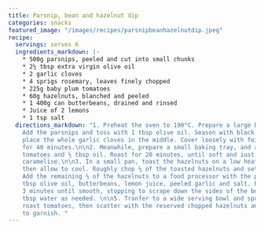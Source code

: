 ```yaml
---
title: Parsnip, bean and hazelnut dip
categories: snacks
featured_image: "/images/recipes/parsnipbeanhazelnutdip.jpeg"
recipe:
  servings: serves 6
  ingredients_markdown: |-
    * 500g parsnips, peeled and cut into small chunks
    * 2½ tbsp extra virgin olive oil
    * 2 garlic cloves
    * 4 sprigs rosemary, leaves finely chopped
    * 225g baby plum tomatoes
    * 60g hazelnuts, blanched and peeled
    * 1 400g can butterbeans, drained and rinsed
    * Juice of 2 lemons
    * 1 tsp salt
  directions_markdown: "1. Preheat the oven to 190°C. Prepare a large baking tray.
    Add the parsnips and toss with 1 tbsp olive oil. Season with black pepper and
    place the whole garlic cloves in the middle. Cover loosely with foil and roast
    for 40 minutes.\n\n2. Meanwhile, prepare a small baking tray, and add the rosemary,
    tomatoes and ½ tbsp oil. Roast for 20 minutes, until soft and iust beginning to
    caramelise.\n\n3. In a small pan, toast the hazelnuts on a low heat until golden,
    then allow to cool. Roughly chop ⅓ of the toasted hazelnuts and set aside. \n\n4.
    Add the remaining ⅔ of the hazelnuts to a food processor with the parsnips, 1
    tbsp olive oil, butterbeans, lemon juice, peeled garlic and salt. Process for
    3 minutes until smooth, stopping to scrape down the sides of the bowl. Add a few
    tbsp water as needed. \n\n5. Tranfer to a wide serving bowl and spoon over the
    roast tomatoes, then scatter with the reserved chopped hazelnuts and extra rosemary
    to garnish. "
---
```

